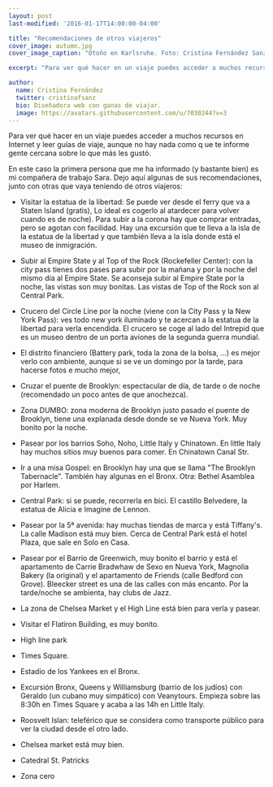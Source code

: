 ```yaml
---
layout: post
last-modified: '2016-01-17T14:00:00-04:00'

title: "Recomendaciones de otros viajeros"
cover_image: autumn.jpg
cover_image_caption: "Otoño en Karlsruhe. Foto: Cristina Fernández Sanz"

excerpt: "Para ver qué hacer en un viaje puedes acceder a muchos recursos en Internet y leer guías de viaje, aunque no hay nada como que te informe gente cercana sobre lo que más les gustó."

author:
  name: Cristina Fernández
  twitter: cristinafsanz
  bio: Diseñadora web con ganas de viajar.
  image: https://avatars.githubusercontent.com/u/7030244?v=3
---
```


Para ver qué hacer en un viaje puedes acceder a muchos recursos en Internet y leer guías de viaje, aunque no hay nada como q
ue te informe gente cercana sobre lo que más les gustó.

En este caso la primera persona que me ha informado (y bastante bien) es mi compañera de trabajo Sara. Dejo aquí algunas de sus recomendaciones, junto con otras que vaya teniendo de otros viajeros:

- Visitar la estatua de la libertad: Se puede ver desde el ferry que va a Staten Island (gratis), Lo ideal es cogerlo al atardecer para volver cuando es de noche). Para subir a la corona hay que comprar entradas, pero se agotan con facilidad. Hay una excursión que te lleva a la isla de la estatua de la libertad y que también lleva a la isla donde está el museo de inmigración. 

- Subir al Empire State y al Top of the Rock (Rockefeller Center): con la city pass tienes dos pases para subir por la mañana y por la noche del mismo día al Empire State. Se aconseja subir al Empire State por la noche, las vistas son muy bonitas. Las vistas de Top of the Rock son al Central Park.

- Crucero del Circle Line por la noche (viene con la City Pass y la New York Pass): ves todo new york iluminado y te acercan a la estatua de la libertad para verla encendida. El crucero se coge al lado del Intrepid que es un museo dentro de un porta aviones de la segunda guerra mundial.

- El distrito financiero (Battery park, toda la zona de la bolsa, ...) es mejor verlo con ambiente, aunque si se ve un domingo por la tarde, para hacerse fotos e mucho mejor,

- Cruzar el puente de Brooklyn: espectacular de día, de tarde o de noche (recomendado un poco antes de que anochezca).

- Zona DUMBO: zona moderna de Brooklyn justo pasado el puente de Brooklyn, tiene una explanada desde donde se ve Nueva York. Muy bonito por la noche.

- Pasear por los barrios Soho, Noho, Little Italy y Chinatown. En little Italy hay muchos sitios muy buenos para comer. En Chinatown Canal Str. 

- Ir a una misa Gospel: en Brooklyn hay una que se llama "The Brooklyn Tabernacle". También hay algunas en el Bronx. Otra: Bethel Asamblea por Harlem.

- Central Park: si se puede, recorrerla en bici. El castillo Belvedere, la estatua de Alicia e Imagine de Lennon.

- Pasear por la 5ª avenida: hay muchas tiendas de marca y está Tiffany's. La calle Madison está muy bien. Cerca de Central Park está el hotel Plaza, que sale en Solo en Casa.

- Pasear por el Barrio de Greenwich, muy bonito el barrio y está el apartamento de Carrie Bradwhaw de Sexo en Nueva York, Magnolia Bakery (la original) y el apartamento de Friends (calle Bedford con Grove). Bleecker street es una de las calles con más encanto. Por la tarde/noche se ambienta, hay clubs de Jazz.

- La zona de Chelsea Market y el High Line está bien para verla y pasear. 

- Visitar el Flatiron Building, es muy bonito.

- High line park

- Times Square.

- Estadio de los Yankees en el Bronx.

- Excursión Bronx, Queens y Williamsburg (barrio de los judíos) con Geraldo (un cubano muy simpático) con Veanytours. Empieza sobre las 8:30h en Times Square y acaba a las 14h en Little Italy.

- Roosvelt Islan: teleférico que se considera como transporte público para ver la ciudad desde el otro lado.

- Chelsea market está muy bien.

- Catedral St. Patricks

- Zona cero
